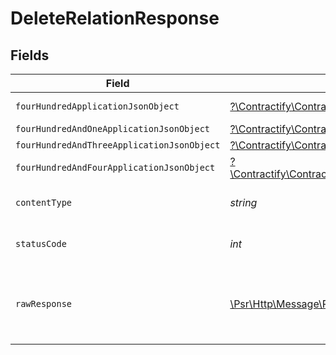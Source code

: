 # DeleteRelationResponse


## Fields

| Field                                                                                                                                                                      | Type                                                                                                                                                                       | Required                                                                                                                                                                   | Description                                                                                                                                                                |
| -------------------------------------------------------------------------------------------------------------------------------------------------------------------------- | -------------------------------------------------------------------------------------------------------------------------------------------------------------------------- | -------------------------------------------------------------------------------------------------------------------------------------------------------------------------- | -------------------------------------------------------------------------------------------------------------------------------------------------------------------------- |
| `fourHundredApplicationJsonObject`                                                                                                                                         | [?\Contractify\ContractifyAPI\Models\Operations\DeleteRelationResponseBody](../../Models/Operations/DeleteRelationResponseBody.md)                                         | :heavy_minus_sign:                                                                                                                                                         | Precondition failed                                                                                                                                                        |
| `fourHundredAndOneApplicationJsonObject`                                                                                                                                   | [?\Contractify\ContractifyAPI\Models\Operations\DeleteRelationRelationsResponseBody](../../Models/Operations/DeleteRelationRelationsResponseBody.md)                       | :heavy_minus_sign:                                                                                                                                                         | Unauthenticated                                                                                                                                                            |
| `fourHundredAndThreeApplicationJsonObject`                                                                                                                                 | [?\Contractify\ContractifyAPI\Models\Operations\DeleteRelationRelationsResponseResponseBody](../../Models/Operations/DeleteRelationRelationsResponseResponseBody.md)       | :heavy_minus_sign:                                                                                                                                                         | Forbidden                                                                                                                                                                  |
| `fourHundredAndFourApplicationJsonObject`                                                                                                                                  | [?\Contractify\ContractifyAPI\Models\Operations\DeleteRelationRelationsResponse404ResponseBody](../../Models/Operations/DeleteRelationRelationsResponse404ResponseBody.md) | :heavy_minus_sign:                                                                                                                                                         | Not Found                                                                                                                                                                  |
| `contentType`                                                                                                                                                              | *string*                                                                                                                                                                   | :heavy_check_mark:                                                                                                                                                         | HTTP response content type for this operation                                                                                                                              |
| `statusCode`                                                                                                                                                               | *int*                                                                                                                                                                      | :heavy_check_mark:                                                                                                                                                         | HTTP response status code for this operation                                                                                                                               |
| `rawResponse`                                                                                                                                                              | [\Psr\Http\Message\ResponseInterface](https://www.php-fig.org/psr/psr-7/#33-psrhttpmessageresponseinterface)                                                               | :heavy_check_mark:                                                                                                                                                         | Raw HTTP response; suitable for custom response parsing                                                                                                                    |